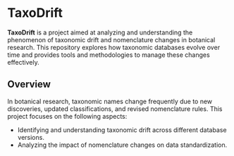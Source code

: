 # TaxoDrift

**TaxoDrift** is a project aimed at analyzing and understanding the phenomenon of taxonomic drift and nomenclature changes in botanical research. This repository explores how taxonomic databases evolve over time and provides tools and methodologies to manage these changes effectively.

## Overview

In botanical research, taxonomic names change frequently due to new discoveries, updated classifications, and revised nomenclature rules. This project focuses on the following aspects:

- Identifying and understanding taxonomic drift across different database versions.
- Analyzing the impact of nomenclature changes on data standardization.
